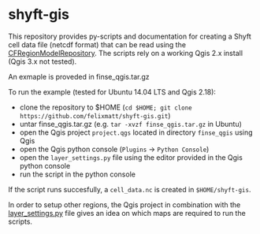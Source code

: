 # shyft-gis

This repository provides py-scripts and documentation for creating a Shyft cell data file 
(netcdf format) that can be read using the 
[CFRegionModelRepository](https://github.com/statkraft/shyft/blob/master/shyft/repository/netcdf/cf_region_model_repository.py). 
The scripts rely on a working Qgis 2.x install (Qgis 3.x not tested).

An exmaple is proveded in finse_qgis.tar.gz

To run the example (tested for Ubuntu 14.04 LTS and Qgis 2.18):

- clone the repository to $HOME (`cd $HOME; git clone https://github.com/felixmatt/shyft-gis.git`)
- untar finse_qgis.tar.gz (e.g. `tar -xvzf finse_qgis.tar.gz` in Ubuntu)
- open the Qgis project `project.qgs` located in directory `finse_qgis` using Qgis
- open the Qgis python console (`Plugins` -> `Python Console`)
- open the `layer_settings.py` file using the editor provided in the Qgis python console
- run the script in the python console

If the script runs succesfully, a `cell_data.nc` is created in `$HOME/shyft-gis`.

In order to setup other regions, the Qgis project in combination with the [layer_settings.py](https://github.com/felixmatt/shyft-gis/blob/master/layer_settings.py) 
file gives an idea on which maps are required to run the scripts.
